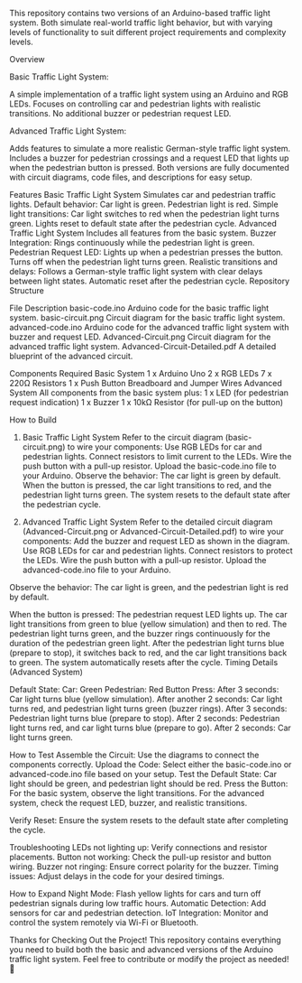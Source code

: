 This repository contains two versions of an Arduino-based traffic light system. Both simulate real-world traffic light behavior, but with varying levels of functionality to suit different project requirements and complexity levels.

Overview

Basic Traffic Light System:

A simple implementation of a traffic light system using an Arduino and RGB LEDs.
Focuses on controlling car and pedestrian lights with realistic transitions.
No additional buzzer or pedestrian request LED.

Advanced Traffic Light System:

Adds features to simulate a more realistic German-style traffic light system.
Includes a buzzer for pedestrian crossings and a request LED that lights up when the pedestrian button is pressed.
Both versions are fully documented with circuit diagrams, code files, and descriptions for easy setup.


Features
Basic Traffic Light System
Simulates car and pedestrian traffic lights.
Default behavior:
Car light is green.
Pedestrian light is red.
Simple light transitions:
Car light switches to red when the pedestrian light turns green.
Lights reset to default state after the pedestrian cycle.
Advanced Traffic Light System
Includes all features from the basic system.
Buzzer Integration:
Rings continuously while the pedestrian light is green.
Pedestrian Request LED:
Lights up when a pedestrian presses the button.
Turns off when the pedestrian light turns green.
Realistic transitions and delays:
Follows a German-style traffic light system with clear delays between light states.
Automatic reset after the pedestrian cycle.
Repository Structure

File	Description
basic-code.ino	Arduino code for the basic traffic light system.
basic-circuit.png	Circuit diagram for the basic traffic light system.
advanced-code.ino	Arduino code for the advanced traffic light system with buzzer and request LED.
Advanced-Circuit.png	Circuit diagram for the advanced traffic light system.
Advanced-Circuit-Detailed.pdf	A detailed blueprint of the advanced circuit.

Components Required
Basic System
1 x Arduino Uno
2 x RGB LEDs
7 x 220Ω Resistors
1 x Push Button
Breadboard and Jumper Wires
Advanced System
All components from the basic system plus:
1 x LED (for pedestrian request indication)
1 x Buzzer
1 x 10kΩ Resistor (for pull-up on the button)

How to Build
1. Basic Traffic Light System
Refer to the circuit diagram (basic-circuit.png) to wire your components:
Use RGB LEDs for car and pedestrian lights.
Connect resistors to limit current to the LEDs.
Wire the push button with a pull-up resistor.
Upload the basic-code.ino file to your Arduino.
Observe the behavior:
The car light is green by default.
When the button is pressed, the car light transitions to red, and the pedestrian light turns green.
The system resets to the default state after the pedestrian cycle.

2. Advanced Traffic Light System
Refer to the detailed circuit diagram (Advanced-Circuit.png or Advanced-Circuit-Detailed.pdf) to wire your components:
Add the buzzer and request LED as shown in the diagram.
Use RGB LEDs for car and pedestrian lights.
Connect resistors to protect the LEDs.
Wire the push button with a pull-up resistor.
Upload the advanced-code.ino file to your Arduino.

Observe the behavior:
The car light is green, and the pedestrian light is red by default.

When the button is pressed:
The pedestrian request LED lights up.
The car light transitions from green to blue (yellow simulation) and then to red.
The pedestrian light turns green, and the buzzer rings continuously for the duration of the pedestrian green light.
After the pedestrian light turns blue (prepare to stop), it switches back to red, and the car light transitions back to green.
The system automatically resets after the cycle.
Timing Details (Advanced System)

Default State:
Car: Green
Pedestrian: Red
Button Press:
After 3 seconds: Car light turns blue (yellow simulation).
After another 2 seconds: Car light turns red, and pedestrian light turns green (buzzer rings).
After 3 seconds: Pedestrian light turns blue (prepare to stop).
After 2 seconds: Pedestrian light turns red, and car light turns blue (prepare to go).
After 2 seconds: Car light turns green.

How to Test
Assemble the Circuit:
Use the diagrams to connect the components correctly.
Upload the Code:
Select either the basic-code.ino or advanced-code.ino file based on your setup.
Test the Default State:
Car light should be green, and pedestrian light should be red.
Press the Button:
For the basic system, observe the light transitions.
For the advanced system, check the request LED, buzzer, and realistic transitions.

Verify Reset:
Ensure the system resets to the default state after completing the cycle.

Troubleshooting
LEDs not lighting up:
Verify connections and resistor placements.
Button not working:
Check the pull-up resistor and button wiring.
Buzzer not ringing:
Ensure correct polarity for the buzzer.
Timing issues:
Adjust delays in the code for your desired timings.

How to Expand
Night Mode:
Flash yellow lights for cars and turn off pedestrian signals during low traffic hours.
Automatic Detection:
Add sensors for car and pedestrian detection.
IoT Integration:
Monitor and control the system remotely via Wi-Fi or Bluetooth.

Thanks for Checking Out the Project!
This repository contains everything you need to build both the basic and advanced versions of the Arduino traffic light system. Feel free to contribute or modify the project as needed! 🚦

